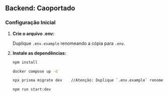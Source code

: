 ## Backend: Caoportado

### Configuração Inicial

1. **Crie o arquivo .env:**

   Duplique `.env.example` renomeando a cópia para `.env`.

2. **Instale as dependências:**
   
   ```bash
   npm install
   
   docker compose up -d
   
   npx prisma migrate dev    //Atenção: Duplique `.env.example` renomeando a cópia para `.env`. A string de conexão está aqui.
   
   npm run start:dev
